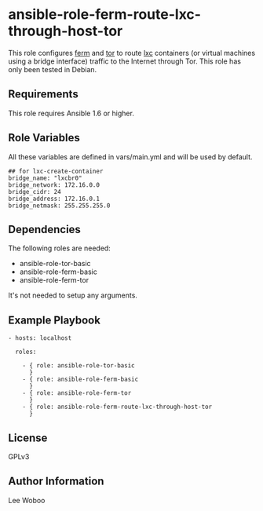 ansible-role-ferm-route-lxc-through-host-tor
=====

This role configures [ferm](http://ferm.foo-projects.org/) and [tor](https://www.torproject.org/) to route [lxc](https://linuxcontainers.org/) containers (or virtual machines using a bridge interface) traffic to the Internet through Tor. 
This role has only been tested in Debian.

Requirements
------------

This role requires Ansible 1.6 or higher.


Role Variables
--------------

All these variables are defined in vars/main.yml and will be used by default.

    ## for lxc-create-container
    bridge_name: "lxcbr0"
    bridge_network: 172.16.0.0
    bridge_cidr: 24
    bridge_address: 172.16.0.1
    bridge_netmask: 255.255.255.0


Dependencies
------------

The following roles are needed:
* ansible-role-tor-basic
* ansible-role-ferm-basic
* ansible-role-ferm-tor

It's not needed to setup any arguments.

Example Playbook
----------

```
- hosts: localhost

  roles:

    - { role: ansible-role-tor-basic
      }
    - { role: ansible-role-ferm-basic
      }
    - { role: ansible-role-ferm-tor
      }
    - { role: ansible-role-ferm-route-lxc-through-host-tor
      }
```

License
-------

GPLv3

Author Information
------------------

Lee Woboo

